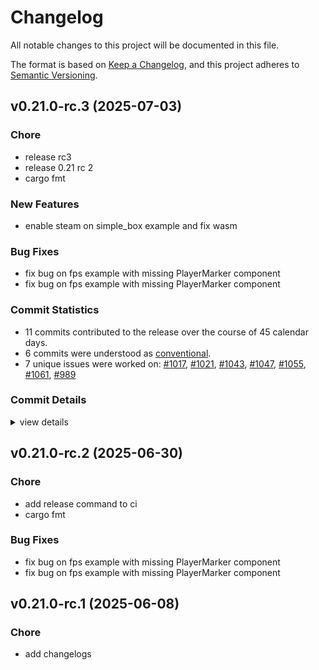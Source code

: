 # Changelog

All notable changes to this project will be documented in this file.

The format is based on [Keep a Changelog](https://keepachangelog.com/en/1.0.0/),
and this project adheres to [Semantic Versioning](https://semver.org/spec/v2.0.0.html).

## v0.21.0-rc.3 (2025-07-03)

### Chore

 - <csr-id-5dc2e81f8c2b1171df33703d73e38a49e7b4695d/> release rc3
 - <csr-id-81341e91707b31a5cba6967d23e230945180a4e8/> release 0.21 rc 2
 - <csr-id-f55c117c1627368978d26c788efbcb2ddda1da01/> cargo fmt

### New Features

 - <csr-id-0bd3fbe9db6d8dfd350a0e014e7beec9392df1de/> enable steam on simple_box example and fix wasm

### Bug Fixes

 - <csr-id-e85935036975bb7bda4f2d77fb00df66084cc513/> fix bug on fps example with missing PlayerMarker component
 - <csr-id-1108da74e019d8efc37728b58ab07ac9472aaefa/> fix bug on fps example with missing PlayerMarker component

### Commit Statistics

<csr-read-only-do-not-edit/>

 - 11 commits contributed to the release over the course of 45 calendar days.
 - 6 commits were understood as [conventional](https://www.conventionalcommits.org).
 - 7 unique issues were worked on: [#1017](https://github.com/cBournhonesque/lightyear/issues/1017), [#1021](https://github.com/cBournhonesque/lightyear/issues/1021), [#1043](https://github.com/cBournhonesque/lightyear/issues/1043), [#1047](https://github.com/cBournhonesque/lightyear/issues/1047), [#1055](https://github.com/cBournhonesque/lightyear/issues/1055), [#1061](https://github.com/cBournhonesque/lightyear/issues/1061), [#989](https://github.com/cBournhonesque/lightyear/issues/989)

### Commit Details

<csr-read-only-do-not-edit/>

<details><summary>view details</summary>

 * **[#1017](https://github.com/cBournhonesque/lightyear/issues/1017)**
    - Release 0.21 rc1 ([`dc0e61e`](https://github.com/cBournhonesque/lightyear/commit/dc0e61e06fe68309ed8cbfdcdfead633ad567537))
 * **[#1021](https://github.com/cBournhonesque/lightyear/issues/1021)**
    - Fix lobby example (without HostServer) and add protocolhash ([`0beb664`](https://github.com/cBournhonesque/lightyear/commit/0beb664f0161f73e4a53c06530ae139078ed8763))
 * **[#1043](https://github.com/cBournhonesque/lightyear/issues/1043)**
    - Make workspace crates depend on individual bevy crates ([`5dc3dc3`](https://github.com/cBournhonesque/lightyear/commit/5dc3dc3e17a8b821c35162b904b73eea0e1c69be))
 * **[#1047](https://github.com/cBournhonesque/lightyear/issues/1047)**
    - Fix bug on fps example with missing PlayerMarker component ([`e859350`](https://github.com/cBournhonesque/lightyear/commit/e85935036975bb7bda4f2d77fb00df66084cc513))
    - Fix bug on fps example with missing PlayerMarker component ([`1108da7`](https://github.com/cBournhonesque/lightyear/commit/1108da74e019d8efc37728b58ab07ac9472aaefa))
 * **[#1055](https://github.com/cBournhonesque/lightyear/issues/1055)**
    - Release 0.21 rc 2 ([`81341e9`](https://github.com/cBournhonesque/lightyear/commit/81341e91707b31a5cba6967d23e230945180a4e8))
 * **[#1061](https://github.com/cBournhonesque/lightyear/issues/1061)**
    - Enable steam on simple_box example and fix wasm ([`0bd3fbe`](https://github.com/cBournhonesque/lightyear/commit/0bd3fbe9db6d8dfd350a0e014e7beec9392df1de))
 * **[#989](https://github.com/cBournhonesque/lightyear/issues/989)**
    - Bevy main refactor ([`b236123`](https://github.com/cBournhonesque/lightyear/commit/b236123c8331f9feea8c34cb9e0d6a179bb34918))
 * **Uncategorized**
    - Release rc3 ([`5dc2e81`](https://github.com/cBournhonesque/lightyear/commit/5dc2e81f8c2b1171df33703d73e38a49e7b4695d))
    - Cargo fmt ([`f55c117`](https://github.com/cBournhonesque/lightyear/commit/f55c117c1627368978d26c788efbcb2ddda1da01))
    - Clippy ([`04f11a1`](https://github.com/cBournhonesque/lightyear/commit/04f11a1e1e031ae96f54c29f2803abab32e9a12b))
</details>

## v0.21.0-rc.2 (2025-06-30)

<csr-id-cedab052a0f47cf91b15267b8d83eb87524a8f4d/>
<csr-id-f55c117c1627368978d26c788efbcb2ddda1da01/>

### Chore

 - <csr-id-cedab052a0f47cf91b15267b8d83eb87524a8f4d/> add release command to ci
 - <csr-id-f55c117c1627368978d26c788efbcb2ddda1da01/> cargo fmt

### Bug Fixes

 - <csr-id-e85935036975bb7bda4f2d77fb00df66084cc513/> fix bug on fps example with missing PlayerMarker component
 - <csr-id-1108da74e019d8efc37728b58ab07ac9472aaefa/> fix bug on fps example with missing PlayerMarker component

## v0.21.0-rc.1 (2025-06-08)

<csr-id-f361b72d433086c61ed6b4776fd4ee308c3747e1/>

### Chore

 - <csr-id-f361b72d433086c61ed6b4776fd4ee308c3747e1/> add changelogs

